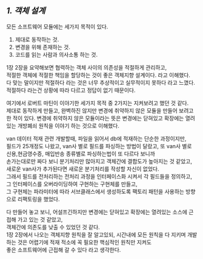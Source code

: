 ## ***1. 객체 설계***  

모든 소프트웨어 모듈에는 세가지 목적이 있다.  
1. 제대로 동작하는 것.  
2. 변경을 위해 존재하는 것.    
3. 코드를 읽는 사람과 의사소통 하는 것.

  
1장 2장을 요약해보면 협력하는 객체 사이의 의존성을 적절하게 관리하고,  
적절한 객체에 적절한 책임을 할당하는 것이 좋은 객체지향 설계이다. 라고 이해했다.  
다 맞는 말이지만 적절하다 라는 것은 너무 추상적이고 실무적이지 못하다 라고 느꼈다.    
적절하다 라는건 상황에 따라 다르고 정답이 없기 때문이다.    
  
여기에서 로버트 마틴이 이야기한 세가지 목적 중 2가지는 지켜보려고 했던 것 같다.  
제대로 동작하게 만들고, 완벽하진 않지만 변경에 취약하지 않은 모듈을 만들어 보려고 한 적이 있다.
변경에 취약하지 않은 모듈이라는 뜻은 변경에는 닫혀있고 확장에는 열려있는 개방폐쇠 원칙을 이야기 하는 것으로 이해했다.  

van 데이터 적재 관련 개발할때, 파일을 읽어서 db에 적재하는 단순한 과정이지만,  
필드가 25개정도 나왔고, van사 별로 필드를 파싱하는 방법이 달랐고, 또 van사 별로 신용,현금영수증, 매입반송 종류별로 파싱하는법이 또 다르다 보니까    
손가는대로만 짜다 보니 분기처리만 많아지고 객체간에 결합도가 높아지는 것 같았고, 새로운 van사가 추가된다면 새로운 분기처리를 작성할 자신이 없었다.  
그래서 필드를 전처리하는 전처리 과정을 인터페이스화 시켜서 각 필드들을 정의하고, 그 인터페이스를 오버라이딩하여 구현하는 구현체를 만들고,  
그 구현체는 파라미터에 따라 서브클래스에서 생성하도록 팩토리 패턴을 사용하는 방향으로 리팩토링을 했었다.  

다 만들어 놓고 보니, 어설프긴하지만 변경에는 닫혀있고 확장에는 열려있는 소스에 근접해 가고 있는 것 같았고,  
객체간에 의존도를 낮출 수 있었던 것 같다.    
1장 2장에서 나오는 객체지향 원칙을 잘 알고있되, 시간내에 모든 원칙을 다 지키며 개발하는 것은 어렵기에 적재 적소에 꼭 필요한 핵심적인 원칙만 지켜도  
좋은 소프트웨어에 근접해 갈 수 있다 라고 생각한다.  


 
